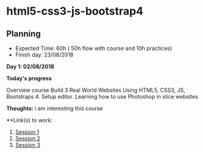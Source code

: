﻿# html5-css3-js-bootstrap4


## Planning


- Expected Time: 60h ( 50h flow with course and 10h practices)
- Finish day: 23/08/2018

**Day 1: 02/08/2018**

**Today's progress**

Overview course Build 3 Real World Websites Using HTML5, CSS3, JS, Bootstraps 4.
Setup editor.
Learning how to use Photoshop in slice websites

**Thoughts:** i am interesting this course

**Link(s) to work:
1. [Session 1](./Chapter-1-Why-this-course-and-Course-plan/README.md#bootstrap4)
2. [Session 2](./Chapter-2-Editor/README.md)
3. [Session 3](./Chapter-3-Photoshop/README.md)